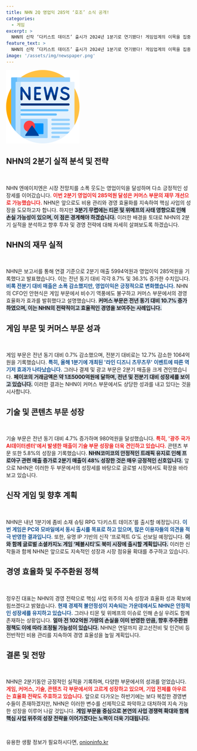 ```yaml
---
title: NHN 2Q 영업익 285억 ‘호조’ 소식 공개!
categories:
  - 게임
excerpt: >
  NHN의 신작 ‘다키스트 데이즈’ 출시가 2024년 1분기로 연기됐다! 게임업계의 이목을 집중시키는 이 결정은 PC와 모바일 동시 출시로 방향을 전환하면서, 사용자들의 기대감을 더욱 높이고 있다. 승부수는 성공할까?
feature_text: >
  NHN의 신작 ‘다키스트 데이즈’ 출시가 2024년 1분기로 연기됐다! 게임업계의 이목을 집중시키는 이 결정은 PC와 모바일 동시 출시로 방향을 전환하면서, 사용자들의 기대감을 더욱 높이고 있다. 승부수는 성공할까?
image: '/assets/img/newspaper.png'
---
```


<p><img src="/assets/img/newspaper.png" alt="kimp 속보" /></p>

<h2 data-ke-size="size26">NHN의 2분기 실적 분석 및 전략</h2>

<p data-ke-size="size16">&nbsp;</p>

<p>NHN 엔에이치엔은 시장 전망치를 소폭 웃도는 영업이익을 달성하며 다소 긍정적인 성장세를 이어갔습니다. <b><span style="color: #ee2323;">이번 2분기 영업이익 285억원 달성은 커머스 부문의 재무 개선으로 가능했습니다.</span></b> NHN은 앞으로도 비용 관리와 경영 효율화를 지속하여 핵심 사업의 성장을 도모하고자 합니다. 하지만 <b><span style="background-color: #21538527;">3분기 무렵에는 티몬 및 위메프의 사태 영향으로 인해 손실 가능성이 있으며, 이 점은 경계해야 하겠습니다.</span></b> 이러한 배경을 토대로 NHN의 2분기 실적을 분석하고 향후 투자 및 경영 전략에 대해 자세히 살펴보도록 하겠습니다.</p>

<h2 data-ke-size="size26">NHN의 재무 실적</h2>

<p data-ke-size="size16">&nbsp;</p>

<p>NHN은 보고서를 통해 연결 기준으로 2분기 매출 5994억원과 영업이익 285억원을 기록했다고 발표했습니다. 이는 전년 동기 대비 각각 8.7% 및 36.3% 증가한 수치입니다. <b><span style="color: #1a5490;">비록 전분기 대비 매출은 소폭 감소했지만, 영업이익은 긍정적으로 변화했습니다.</span></b> NHN의 CFO인 안현식은 게임 부문에서 비수기 역풍에도 불구하고 커머스 부문에서의 경영 효율화가 효과를 발휘했다고 설명했습니다. <b><span style="background-color: #21538527;">커머스 부문은 전년 동기 대비 10.7% 증가하였으며, 이는 NHN의 전략적이고 효율적인 경영을 보여주는 사례입니다.</span></b></p>

<h2 data-ke-size="size26">게임 부문 및 커머스 부문 성과</h2>

<p data-ke-size="size16">&nbsp;</p>

<p>게임 부문은 전년 동기 대비 0.7% 감소했으며, 전분기 대비로는 12.7% 감소한 1064억원을 기록했습니다. <b><span style="color: #1a5490;">특히, 올해 1분기에 개최된 '라인 디즈니 츠무츠무' 이벤트에 따른 역기저 효과가 나타났습니다.</span></b> 그러나 결제 및 광고 부문은 2분기 매출을 크게 견인했습니다. <b><span style="background-color: #21538527;">페이코의 거래금액은 약 1조5000억원에 달하며, 전년 및 전분기 대비 성장세를 보이고 있습니다.</span></b> 이러한 결과는 NHN이 커머스 부문에서도 상당한 성과를 내고 있다는 것을 시사합니다.</p>

<h2 data-ke-size="size26">기술 및 콘텐츠 부문 성장</h2>

<p data-ke-size="size16">&nbsp;</p>

<p>기술 부문은 전년 동기 대비 4.7% 증가하며 980억원을 달성했습니다. <b><span style="color: #ee2323;">특히, '광주 국가AI데이터센터'에서 발생한 매출이 기술 부문 성장을 더욱 견인하고 있습니다.</span></b> 콘텐츠 부문 또한 5.8%의 성장을 기록했습니다. <b><span style="background-color: #21538527;">NHN코미코의 안정적인 트래픽 유지로 인해 프로야구 관련 매출 증가로 2분기 매출이 48% 성장한 것은 매우 긍정적인 신호입니다.</span></b> 앞으로 NHN은 이러한 두 부문에서의 성장세를 바탕으로 글로벌 시장에서도 확장을 바라보고 있습니다.</p>

<h2 data-ke-size="size26">신작 게임 및 향후 계획</h2>

<p data-ke-size="size16">&nbsp;</p>

<p>NHN은 내년 1분기에 좀비 소재 슈팅 RPG ‘다키스트 데이즈’를 출시할 예정입니다. <b><span style="color: #1a5490;">이번 게임은 PC와 모바일에서 동시 출시를 목표로 하고 있으며, 많은 이용자들의 의견을 적극 반영한 결과입니다.</span></b> 또한, 유명 IP 기반의 신작 ‘프로젝트 G’도 선보일 예정입니다. <b><span style="background-color: #21538527;">이와 함께 글로벌 소셜카지노 게임 ‘페블시티’도 북미 시장에 출시할 계획입니다.</span></b> 이러한 신작들과 함께 NHN은 앞으로도 지속적인 성장과 시장 점유율 확대를 추구하고 있습니다.</p>

<h2 data-ke-size="size26">경영 효율화 및 주주환원 정책</h2>

<p data-ke-size="size16">&nbsp;</p>

<p>정우진 대표는 NHN의 경영 전략으로 핵심 사업 위주의 지속 성장과 효율화 성과 확보에 힘쓰겠다고 밝혔습니다. <b><span style="color: #1a5490;">현재 경제적 불안정성이 지속되는 가운데에서도 NHN은 안정적인 성장세를 유지하고 있습니다.</span></b> 그러나 티몬 및 위메프의 이슈로 인해 손실 우려도 함께 존재하는 상황입니다. <b><span style="background-color: #21538527;">얼마 전 102억원 가량의 손실을 이미 반영한 만큼, 향후 주주환원 정책도 이에 따라 조정될 가능성이 있습니다.</span></b> NHN은 연말까지 광고선전비 및 인건비 등 전반적인 비용 관리를 지속하여 경영 효율성을 높일 계획입니다.</p>

<h2 data-ke-size="size26">결론 및 전망</h2>

<p data-ke-size="size16">&nbsp;</p>

<p>NHN은 2분기동안 긍정적인 실적을 기록하며, 다양한 부문에서의 성과를 얻었습니다. <b><span style="color: #ee2323;">게임, 커머스, 기술, 콘텐츠 각 부문에서의 고르게 성장하고 있으며, 기업 전체를 아우르는 효율화 전략도 주효하고 있습니다.</span></b> 앞으로 다가오는 하반기에는 보다 복잡한 경영변수들이 존재하겠지만, NHN은 이러한 변수를 선제적으로 파악하고 대처하여 지속 가능한 성장을 이루어 나갈 것입니다. <b><span style="background-color: #21538527;">게임 부문을 중심으로 본연의 사업 경쟁력 확대와 함께 핵심 사업 위주의 성장 전략을 이어가겠다는 노력이 더욱 기대됩니다.</span></b> </p>

<p data-ke-size="size16">&nbsp;</p>
유용한 생활 정보가 필요하시다면, <a href="https://onioninfo.kr" rel="dofollow">onioninfo.kr</a>


